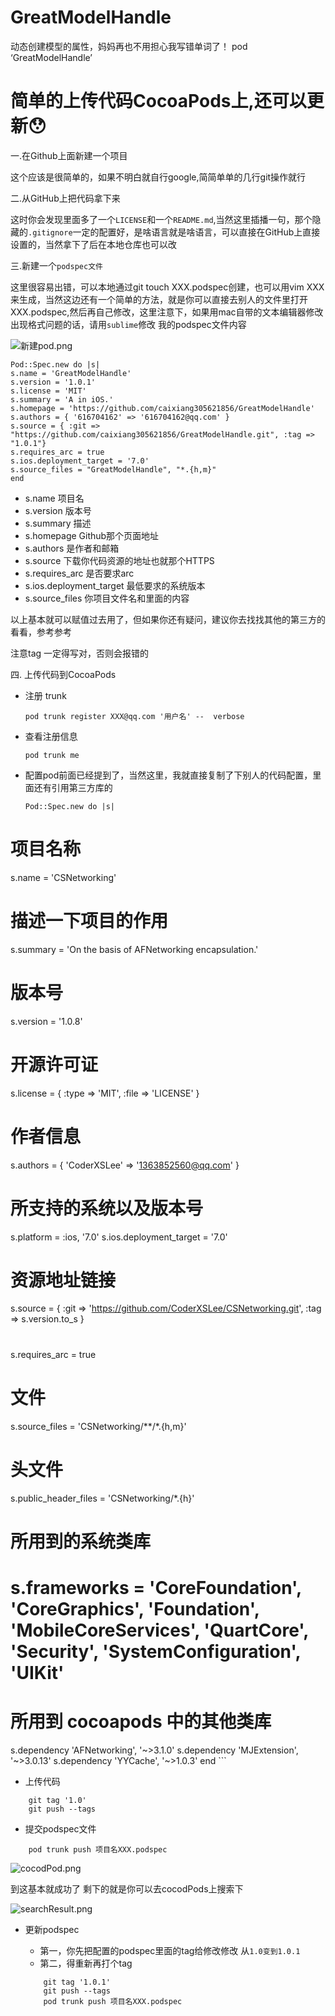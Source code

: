 # GreatModelHandle
动态创建模型的属性，妈妈再也不用担心我写错单词了！
pod ‘GreatModelHandle’


# 简单的上传代码CocoaPods上,还可以更新😯
一.在Github上面新建一个项目

这个应该是很简单的，如果不明白就自行google,简简单单的几行git操作就行

二.从GitHub上把代码拿下来

这时你会发现里面多了一个`LICENSE`和一个`README.md`,当然这里插播一句，那个隐藏的`.gitignore`一定的配置好，是啥语言就是啥语言，可以直接在GitHub上直接设置的，当然拿下了后在本地仓库也可以改

三.新建一个`podspec文件`

这里很容易出错，可以本地通过git touch XXX.podspec创建，也可以用vim XXX来生成，当然这边还有一个简单的方法，就是你可以直接去别人的文件里打开XXX.podspec,然后再自己修改，这里注意下，如果用mac自带的文本编辑器修改出现格式问题的话，请用`sublime`修改
我的podspec文件内容


![新建pod.png](http://upload-images.jianshu.io/upload_images/1767433-dd5b505c3737443e.png?imageMogr2/auto-orient/strip%7CimageView2/2/w/1240)


```obj
Pod::Spec.new do |s|
s.name = 'GreatModelHandle'
s.version = '1.0.1'
s.license = 'MIT'
s.summary = 'A in iOS.'
s.homepage = 'https://github.com/caixiang305621856/GreatModelHandle'
s.authors = { '616704162' => '616704162@qq.com' }
s.source = { :git => "https://github.com/caixiang305621856/GreatModelHandle.git", :tag => "1.0.1"}
s.requires_arc = true
s.ios.deployment_target = '7.0'
s.source_files = "GreatModelHandle", "*.{h,m}"
end
```

- s.name 项目名
- s.version 版本号
- s.summary 描述
- s.homepage Github那个页面地址
- s.authors 是作者和邮箱
- s.source 下载你代码资源的地址也就那个HTTPS
- s.requires_arc 是否要求arc
- s.ios.deployment_target 最低要求的系统版本
- s.source_files 你项目文件名和里面的内容

以上基本就可以赋值过去用了，但如果你还有疑问，建议你去找找其他的第三方的看看，参考参考

注意tag 一定得写对，否则会报错的

四. 上传代码到CocoaPods

- 注册 trunk

    ```obj
    pod trunk register XXX@qq.com '用户名' --  verbose

    ```
- 查看注册信息

    ```obj
    pod trunk me
    ```
- 配置pod前面已经提到了，当然这里，我就直接复制了下别人的代码配置，里面还有引用第三方库的

    ```obj
    Pod::Spec.new do |s|
# 项目名称
s.name         = 'CSNetworking'
# 描述一下项目的作用
s.summary      = 'On the basis of AFNetworking encapsulation.'
# 版本号
s.version      = '1.0.8'
# 开源许可证
s.license      = { :type => 'MIT', :file => 'LICENSE' }
# 作者信息
s.authors      = { 'CoderXSLee' => '1363852560@qq.com' }
# 所支持的系统以及版本号
s.platform     = :ios, '7.0'
s.ios.deployment_target = '7.0'
# 资源地址链接
s.source       = { :git => 'https://github.com/CoderXSLee/CSNetworking.git', :tag => s.version.to_s }
#
s.requires_arc = true
# 文件
s.source_files = 'CSNetworking/**/*.{h,m}'
# 头文件
s.public_header_files = 'CSNetworking/*.{h}'
# 所用到的系统类库
# s.frameworks = 'CoreFoundation', 'CoreGraphics', 'Foundation', 'MobileCoreServices', 'QuartCore', 'Security', 'SystemConfiguration', 'UIKit'
# 所用到 cocoapods 中的其他类库
s.dependency 'AFNetworking', '~>3.1.0'
s.dependency 'MJExtension', '~>3.0.13'
s.dependency 'YYCache', '~>1.0.3'
end
    ```

- 上传代码

```obj
    git tag '1.0'
    git push --tags
```

- 提交podspec文件

```obj
    pod trunk push 项目名XXX.podspec
```


![cocodPod.png](http://upload-images.jianshu.io/upload_images/1767433-fc9216670ca51a26.png?imageMogr2/auto-orient/strip%7CimageView2/2/w/1240)

到这基本就成功了  剩下的就是你可以去cocodPods上搜索下


![searchResult.png](http://upload-images.jianshu.io/upload_images/1767433-3efa0709df03c803.png)

- 更新podspec

    - 第一，你先把配置的podspec里面的tag给修改修改 从`1.0变到1.0.1`
    - 第二，得重新再打个tag

    ```obj
        git tag '1.0.1'
        git push --tags
        pod trunk push 项目名XXX.podspec
    ```
